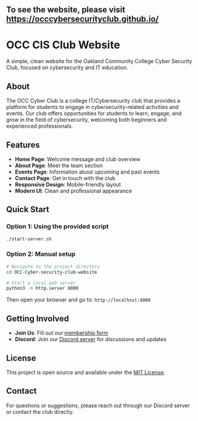 ## To see the website, please visit https://occcybersecurityclub.github.io/

# OCC CIS Club Website

A simple, clean website for the Oakland Community College Cyber Security Club, focused on cybersecurity and IT education.

## About

The OCC Cyber Club is a college IT/Cybersecurity club that provides a platform for students to engage in cybersecurity-related activities and events. Our club offers opportunities for students to learn, engage, and grow in the field of cybersecurity, welcoming both beginners and experienced professionals.

## Features

- **Home Page**: Welcome message and club overview
- **About Page**: Meet the team section
- **Events Page**: Information about upcoming and past events
- **Contact Page**: Get in touch with the club
- **Responsive Design**: Mobile-friendly layout
- **Modern UI**: Clean and professional appearance

## Quick Start

### Option 1: Using the provided script
```bash
./start-server.sh
```

### Option 2: Manual setup
```bash
# Navigate to the project directory
cd OCC-Cyber-security-club-website

# Start a local web server
python3 -m http.server 8000
```

Then open your browser and go to: `http://localhost:8000`

## Getting Involved

- **Join Us**: Fill out our [membership form](https://docs.google.com/forms/d/e/1FAIpQLScD4r623zV8YlEpEle3273UvgumOwMFD9FD4lfxwmi6U6pc3A/viewform?usp=sf_link)
- **Discord**: Join our [Discord server](https://discord.gg/qjmNnHSejJ) for discussions and updates

## License

This project is open source and available under the [MIT License](LICENSE).

## Contact

For questions or suggestions, please reach out through our Discord server or contact the club directly.
